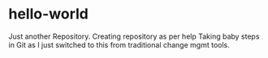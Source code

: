 # hello-world
Just another Repository. Creating repository as per help
Taking baby steps in Git as I just switched to this from traditional change mgmt tools.

